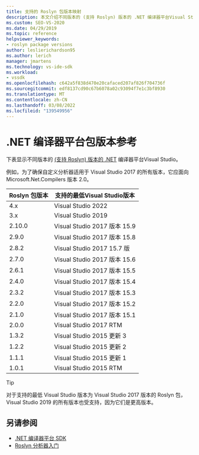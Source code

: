 ```yaml
---
title: 支持的 Roslyn 包版本映射
description: 本文介绍不同版本的 (支持 Roslyn) 版本的 .NET 编译器平台Visual Studio。
ms.custom: SEO-VS-2020
ms.date: 04/29/2019
ms.topic: reference
helpviewer_keywords:
- roslyn package versions
author: leslierichardson95
ms.author: lerich
manager: jmartens
ms.technology: vs-ide-sdk
ms.workload:
- vssdk
ms.openlocfilehash: c642a5f838d470e20cafaced207af826f704736f
ms.sourcegitcommit: edf8137cd90c67b6078a02c93094f7e1c3bf8930
ms.translationtype: MT
ms.contentlocale: zh-CN
ms.lasthandoff: 03/08/2022
ms.locfileid: "139549956"
---
```

# <a name="net-compiler-platform-package-version-reference"></a>.NET 编译器平台包版本参考

下表显示不同版本的 [ (支持 Roslyn) 版本的 .NET](https://www.nuget.org/packages/Microsoft.Net.Compilers/) 编译器平台Visual Studio。

例如，为了确保自定义分析器适用于 Visual Studio 2017 的所有版本，它应面向 Microsoft.Net.Compilers 版本 2.0。

| Roslyn 包版本 | 支持的最低Visual Studio版本 |
| - | - |
| 4.x | Visual Studio 2022 |
| 3.x | Visual Studio 2019 |
| 2.10.0 | Visual Studio 2017 版本 15.9 |
| 2.9.0 | Visual Studio 2017 版本 15.8 |
| 2.8.2 | Visual Studio 2017 15.7 版 |
| 2.7.0 | Visual Studio 2017 版本 15.6 |
| 2.6.1 | Visual Studio 2017 版本 15.5 |
| 2.4.0 | Visual Studio 2017 版本 15.4 |
| 2.3.2 | Visual Studio 2017 版本 15.3 |
| 2.2.0 | Visual Studio 2017 版本 15.2 |
| 2.1.0 | Visual Studio 2017 版本 15.1 |
| 2.0.0 | Visual Studio 2017 RTM |
| 1.3.2 | Visual Studio 2015 更新 3 |
| 1.2.2 | Visual Studio 2015 更新 2 |
| 1.1.1 | Visual Studio 2015 更新 1 |
| 1.0.1 | Visual Studio 2015 RTM |

> [!TIP]
> 对于支持的最低 Visual Studio 版本为 Visual Studio 2017 版本的 Roslyn 包，Visual Studio 2019 的所有版本也受支持，因为它们是更高版本。

## <a name="see-also"></a>另请参阅

- [.NET 编译器平台 SDK](/dotnet/csharp/roslyn-sdk/)
- [Roslyn 分析器入门](getting-started-with-roslyn-analyzers.md)
